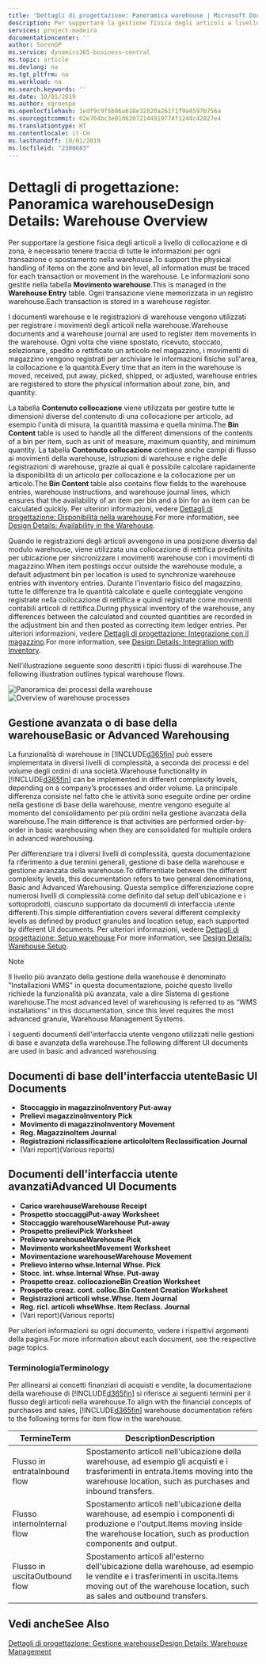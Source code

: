 ```yaml
---
title: 'Dettagli di progettazione: Panoramica warehouse | Microsoft Docs'
description: Per supportare la gestione fisica degli articoli a livello di collocazione e di zona, è necessario tenere traccia di tutte le informazioni per ogni transazione o spostamento nella warehouse. Le informazioni sono gestite nella tabella **Movimento warehouse**. Ogni transazione viene memorizzata in un registro warehouse.
services: project-madeira
documentationcenter: ''
author: SorenGP
ms.service: dynamics365-business-central
ms.topic: article
ms.devlang: na
ms.tgt_pltfrm: na
ms.workload: na
ms.search.keywords: ''
ms.date: 10/01/2019
ms.author: sgroespe
ms.openlocfilehash: 1edf9c9f5b86a618e32820a261f1f9a4597b756a
ms.sourcegitcommit: 02e704bc3e01d62072144919774f1244c42827e4
ms.translationtype: HT
ms.contentlocale: it-CH
ms.lasthandoff: 10/01/2019
ms.locfileid: "2306683"
---
```

# <a name="design-details-warehouse-overview"></a><span data-ttu-id="bf418-105">Dettagli di progettazione: Panoramica warehouse</span><span class="sxs-lookup"><span data-stu-id="bf418-105">Design Details: Warehouse Overview</span></span>
<span data-ttu-id="bf418-106">Per supportare la gestione fisica degli articoli a livello di collocazione e di zona, è necessario tenere traccia di tutte le informazioni per ogni transazione o spostamento nella warehouse.</span><span class="sxs-lookup"><span data-stu-id="bf418-106">To support the physical handling of items on the zone and bin level, all information must be traced for each transaction or movement in the warehouse.</span></span> <span data-ttu-id="bf418-107">Le informazioni sono gestite nella tabella **Movimento warehouse**.</span><span class="sxs-lookup"><span data-stu-id="bf418-107">This is managed in the **Warehouse Entry** table.</span></span> <span data-ttu-id="bf418-108">Ogni transazione viene memorizzata in un registro warehouse.</span><span class="sxs-lookup"><span data-stu-id="bf418-108">Each transaction is stored in a warehouse register.</span></span>  

<span data-ttu-id="bf418-109">I documenti warehouse e le registrazioni di warehouse vengono utilizzati per registrare i movimenti degli articoli nella warehouse.</span><span class="sxs-lookup"><span data-stu-id="bf418-109">Warehouse documents and a warehouse journal are used to register item movements in the warehouse.</span></span> <span data-ttu-id="bf418-110">Ogni volta che viene spostato, ricevuto, stoccato, selezionare, spedito o rettificato un articolo nel magazzino, i movimenti di magazzino vengono registrati per archiviare le informazioni fisiche sull'area, la collocazione e la quantità.</span><span class="sxs-lookup"><span data-stu-id="bf418-110">Every time that an item in the warehouse is moved, received, put away, picked, shipped, or adjusted, warehouse entries are registered to store the physical information about zone, bin, and quantity.</span></span>

<span data-ttu-id="bf418-111">La tabella **Contenuto collocazione** viene utilizzata per gestire tutte le dimensioni diverse del contenuto di una collocazione per articolo, ad esempio l'unità di misura, la quantità massima e quella minima.</span><span class="sxs-lookup"><span data-stu-id="bf418-111">The **Bin Content** table is used to handle all the different dimensions of the contents of a bin per item, such as unit of measure, maximum quantity, and minimum quantity.</span></span> <span data-ttu-id="bf418-112">La tabella **Contenuto collocazione** contiene anche campi di flusso ai movimenti della warehouse, istruzioni di warehouse e righe delle registrazioni di warehouse, grazie ai quali è possibile calcolare rapidamente la disponibilità di un articolo per collocazione e la collocazione per un articolo.</span><span class="sxs-lookup"><span data-stu-id="bf418-112">The **Bin Content** table also contains flow fields to the warehouse entries, warehouse instructions, and warehouse journal lines, which ensures that the availability of an item per bin and a bin for an item can be calculated quickly.</span></span> <span data-ttu-id="bf418-113">Per ulteriori informazioni, vedere [Dettagli di progettazione: Disponibilità nella warehouse](design-details-availability-in-the-warehouse.md).</span><span class="sxs-lookup"><span data-stu-id="bf418-113">For more information, see [Design Details: Availability in the Warehouse](design-details-availability-in-the-warehouse.md).</span></span>  

<span data-ttu-id="bf418-114">Quando le registrazioni degli articoli avvengono in una posizione diversa dal modulo warehouse, viene utilizzata una collocazione di rettifica predefinita per ubicazione per sincronizzare i movimenti warehouse con i movimenti di magazzino.</span><span class="sxs-lookup"><span data-stu-id="bf418-114">When item postings occur outside the warehouse module, a default adjustment bin per location is used to synchronize warehouse entries with inventory entries.</span></span> <span data-ttu-id="bf418-115">Durante l'inventario fisico del magazzino, tutte le differenze tra le quantità calcolate e quelle conteggiate vengono registrate nella collocazione di rettifica e quindi registrate come movimenti contabili articoli di rettifica.</span><span class="sxs-lookup"><span data-stu-id="bf418-115">During physical inventory of the warehouse, any differences between the calculated and counted quantities are recorded in the adjustment bin and then posted as correcting item ledger entries.</span></span> <span data-ttu-id="bf418-116">Per ulteriori informazioni, vedere [Dettagli di progettazione: Integrazione con il magazzino](design-details-integration-with-inventory.md).</span><span class="sxs-lookup"><span data-stu-id="bf418-116">For more information, see [Design Details: Integration with Inventory](design-details-integration-with-inventory.md).</span></span>  

<span data-ttu-id="bf418-117">Nell'illustrazione seguente sono descritti i tipici flussi di warehouse.</span><span class="sxs-lookup"><span data-stu-id="bf418-117">The following illustration outlines typical warehouse flows.</span></span>  

<span data-ttu-id="bf418-118">![Panoramica dei processi della warehouse](media/design_details_warehouse_management_overview.png "Panoramica dei processi della warehouse")</span><span class="sxs-lookup"><span data-stu-id="bf418-118">![Overview of warehouse processes](media/design_details_warehouse_management_overview.png "Overview of warehouse processes")</span></span>  

## <a name="basic-or-advanced-warehousing"></a><span data-ttu-id="bf418-119">Gestione avanzata o di base della warehouse</span><span class="sxs-lookup"><span data-stu-id="bf418-119">Basic or Advanced Warehousing</span></span>  
<span data-ttu-id="bf418-120">La funzionalità di warehouse in [!INCLUDE[d365fin](includes/d365fin_md.md)] può essere implementata in diversi livelli di complessità, a seconda dei processi e del volume degli ordini di una società.</span><span class="sxs-lookup"><span data-stu-id="bf418-120">Warehouse functionality in [!INCLUDE[d365fin](includes/d365fin_md.md)] can be implemented in different complexity levels, depending on a company’s processes and order volume.</span></span> <span data-ttu-id="bf418-121">La principale differenza consiste nel fatto che le attività sono eseguite ordine per ordine nella gestione di base della warehouse, mentre vengono eseguite al momento del consolidamento per più ordini nella gestione avanzata della warehouse.</span><span class="sxs-lookup"><span data-stu-id="bf418-121">The main difference is that activities are performed order-by-order in basic warehousing when they are consolidated for multiple orders in advanced warehousing.</span></span>  

 <span data-ttu-id="bf418-122">Per differenziare tra i diversi livelli di complessità, questa documentazione fa riferimento a due termini generali, gestione di base della warehouse e gestione avanzata della warehouse.</span><span class="sxs-lookup"><span data-stu-id="bf418-122">To differentiate between the different complexity levels, this documentation refers to two general denominations, Basic and Advanced Warehousing.</span></span> <span data-ttu-id="bf418-123">Questa semplice differenziazione copre numerosi livelli di complessità come definito dal setup dell'ubicazione e i sottoprodotti, ciascuno supportato da documenti di interfaccia utente differenti.</span><span class="sxs-lookup"><span data-stu-id="bf418-123">This simple differentiation covers several different complexity levels as defined by product granules and location setup, each supported by different UI documents.</span></span> <span data-ttu-id="bf418-124">Per ulteriori informazioni, vedere [Dettagli di progettazione: Setup warehouse](design-details-warehouse-setup.md).</span><span class="sxs-lookup"><span data-stu-id="bf418-124">For more information, see [Design Details: Warehouse Setup](design-details-warehouse-setup.md).</span></span>  

> [!NOTE]  
>  <span data-ttu-id="bf418-125">Il livello più avanzato della gestione della warehouse è denominato "Installazioni WMS" in questa documentazione, poiché questo livello richiede la funzionalità più avanzata, vale a dire Sistema di gestione warehouse.</span><span class="sxs-lookup"><span data-stu-id="bf418-125">The most advanced level of warehousing is referred to as “WMS installations” in this documentation, since this level requires the most advanced granule, Warehouse Management Systems.</span></span>  

 <span data-ttu-id="bf418-126">I seguenti documenti dell'interfaccia utente vengono utilizzati nelle gestioni di base e avanzata della warehouse.</span><span class="sxs-lookup"><span data-stu-id="bf418-126">The following different UI documents are used in basic and advanced warehousing.</span></span>  

## <a name="basic-ui-documents"></a><span data-ttu-id="bf418-127">Documenti di base dell'interfaccia utente</span><span class="sxs-lookup"><span data-stu-id="bf418-127">Basic UI Documents</span></span>  

-   <span data-ttu-id="bf418-128">**Stoccaggio in magazzino**</span><span class="sxs-lookup"><span data-stu-id="bf418-128">**Inventory Put-away**</span></span>  
-   <span data-ttu-id="bf418-129">**Prelievi magazzino**</span><span class="sxs-lookup"><span data-stu-id="bf418-129">**Inventory Pick**</span></span>  
-   <span data-ttu-id="bf418-130">**Movimento di magazzino**</span><span class="sxs-lookup"><span data-stu-id="bf418-130">**Inventory Movement**</span></span>  
-   <span data-ttu-id="bf418-131">**Reg. Magazzino**</span><span class="sxs-lookup"><span data-stu-id="bf418-131">**Item Journal**</span></span>  
-   <span data-ttu-id="bf418-132">**Registrazioni riclassificazione articolo**</span><span class="sxs-lookup"><span data-stu-id="bf418-132">**Item Reclassification Journal**</span></span>  
-   <span data-ttu-id="bf418-133">(Vari report)</span><span class="sxs-lookup"><span data-stu-id="bf418-133">(Various reports)</span></span>  

## <a name="advanced-ui-documents"></a><span data-ttu-id="bf418-134">Documenti dell'interfaccia utente avanzati</span><span class="sxs-lookup"><span data-stu-id="bf418-134">Advanced UI Documents</span></span>  

-   <span data-ttu-id="bf418-135">**Carico warehouse**</span><span class="sxs-lookup"><span data-stu-id="bf418-135">**Warehouse Receipt**</span></span>  
-   <span data-ttu-id="bf418-136">**Prospetto stoccaggi**</span><span class="sxs-lookup"><span data-stu-id="bf418-136">**Put-away Worksheet**</span></span>  
-   <span data-ttu-id="bf418-137">**Stoccaggio warehouse**</span><span class="sxs-lookup"><span data-stu-id="bf418-137">**Warehouse Put-away**</span></span>  
-   <span data-ttu-id="bf418-138">**Prospetto prelievi**</span><span class="sxs-lookup"><span data-stu-id="bf418-138">**Pick Worksheet**</span></span>  
-   <span data-ttu-id="bf418-139">**Prelievo warehouse**</span><span class="sxs-lookup"><span data-stu-id="bf418-139">**Warehouse Pick**</span></span>  
-   <span data-ttu-id="bf418-140">**Movimento worksheet**</span><span class="sxs-lookup"><span data-stu-id="bf418-140">**Movement Worksheet**</span></span>  
-   <span data-ttu-id="bf418-141">**Movimentazione warehouse**</span><span class="sxs-lookup"><span data-stu-id="bf418-141">**Warehouse Movement**</span></span>  
-   <span data-ttu-id="bf418-142">**Prelievo interno whse.**</span><span class="sxs-lookup"><span data-stu-id="bf418-142">**Internal Whse. Pick**</span></span>  
-   <span data-ttu-id="bf418-143">**Stocc. int. whse.**</span><span class="sxs-lookup"><span data-stu-id="bf418-143">**Internal Whse. Put-away**</span></span>  
-   <span data-ttu-id="bf418-144">**Prospetto creaz. collocazione**</span><span class="sxs-lookup"><span data-stu-id="bf418-144">**Bin Creation Worksheet**</span></span>  
-   <span data-ttu-id="bf418-145">**Prospetto creaz. cont. colloc.**</span><span class="sxs-lookup"><span data-stu-id="bf418-145">**Bin Content Creation Worksheet**</span></span>  
-   <span data-ttu-id="bf418-146">**Registrazioni articoli whse.**</span><span class="sxs-lookup"><span data-stu-id="bf418-146">**Whse. Item Journal**</span></span>  
-   <span data-ttu-id="bf418-147">**Reg. ricl. articoli whse**</span><span class="sxs-lookup"><span data-stu-id="bf418-147">**Whse. Item Reclass. Journal**</span></span>  
-   <span data-ttu-id="bf418-148">(Vari report)</span><span class="sxs-lookup"><span data-stu-id="bf418-148">(Various reports)</span></span>  

<span data-ttu-id="bf418-149">Per ulteriori informazioni su ogni documento, vedere i rispettivi argomenti della pagina.</span><span class="sxs-lookup"><span data-stu-id="bf418-149">For more information about each document, see the respective page topics.</span></span>  

### <a name="terminology"></a><span data-ttu-id="bf418-150">Terminologia</span><span class="sxs-lookup"><span data-stu-id="bf418-150">Terminology</span></span>  
<span data-ttu-id="bf418-151">Per allinearsi ai concetti finanziari di acquisti e vendite, la documentazione della warehouse di [!INCLUDE[d365fin](includes/d365fin_md.md)] si riferisce ai seguenti termini per il flusso degli articoli nella warehouse.</span><span class="sxs-lookup"><span data-stu-id="bf418-151">To align with the financial concepts of purchases and sales, [!INCLUDE[d365fin](includes/d365fin_md.md)] warehouse documentation refers to the following terms for item flow in the warehouse.</span></span>  

|<span data-ttu-id="bf418-152">Termine</span><span class="sxs-lookup"><span data-stu-id="bf418-152">Term</span></span>|<span data-ttu-id="bf418-153">Description</span><span class="sxs-lookup"><span data-stu-id="bf418-153">Description</span></span>|  
|----------|---------------------------------------|  
|<span data-ttu-id="bf418-154">Flusso in entrata</span><span class="sxs-lookup"><span data-stu-id="bf418-154">Inbound flow</span></span>|<span data-ttu-id="bf418-155">Spostamento articoli nell'ubicazione della warehouse, ad esempio gli acquisti e i trasferimenti in entrata.</span><span class="sxs-lookup"><span data-stu-id="bf418-155">Items moving into the warehouse location, such as purchases and inbound transfers.</span></span>|  
|<span data-ttu-id="bf418-156">Flusso interno</span><span class="sxs-lookup"><span data-stu-id="bf418-156">Internal flow</span></span>|<span data-ttu-id="bf418-157">Spostamento articoli nell'ubicazione della warehouse, ad esempio i componenti di produzione e l'output.</span><span class="sxs-lookup"><span data-stu-id="bf418-157">Items moving inside the warehouse location, such as production components and output.</span></span>|  
|<span data-ttu-id="bf418-158">Flusso in uscita</span><span class="sxs-lookup"><span data-stu-id="bf418-158">Outbound flow</span></span>|<span data-ttu-id="bf418-159">Spostamento articoli all'esterno dell'ubicazione della warehouse, ad esempio le vendite e i trasferimenti in uscita.</span><span class="sxs-lookup"><span data-stu-id="bf418-159">Items moving out of the warehouse location, such as sales and outbound transfers.</span></span>|  

## <a name="see-also"></a><span data-ttu-id="bf418-160">Vedi anche</span><span class="sxs-lookup"><span data-stu-id="bf418-160">See Also</span></span>  
 [<span data-ttu-id="bf418-161">Dettagli di progettazione: Gestione warehouse</span><span class="sxs-lookup"><span data-stu-id="bf418-161">Design Details: Warehouse Management</span></span>](design-details-warehouse-management.md)
